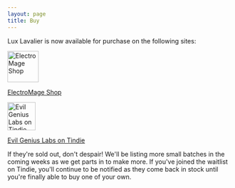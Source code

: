 ```yaml
---
layout: page
title: Buy
---
```


Lux Lavalier is now available for purchase on the following sites:

  <a href="https://shop.electromage.com/products/lux-lavalier"><img src="https://cdn.shopify.com/s/files/1/0608/7412/9628/files/EM_SIMPLIFIED_transparent_600w_602ebbf6-739a-47ed-a654-4b97e92dff9a_70x.png?v=1636579272" alt="ElectroMage Shop" width="70"></a>
  
  [ElectroMage Shop](https://shop.electromage.com/products/lux-lavalier)

  <a href="https://www.tindie.com/products/27123"><img src="https://d2ss6ovg47m0r5.cloudfront.net/badges/tindie-larges.png" alt="Evil Genius Labs on Tindie" height="63"></a>
  
  [Evil Genius Labs on Tindie](https://www.tindie.com/products/27123/)

If they're sold out, don't despair!  We'll be listing more small batches in the coming weeks as we get parts in to make more.  If you've joined the waitlist on Tindie, you'll continue to be notified as they come back in stock until you're finally able to buy one of your own.
